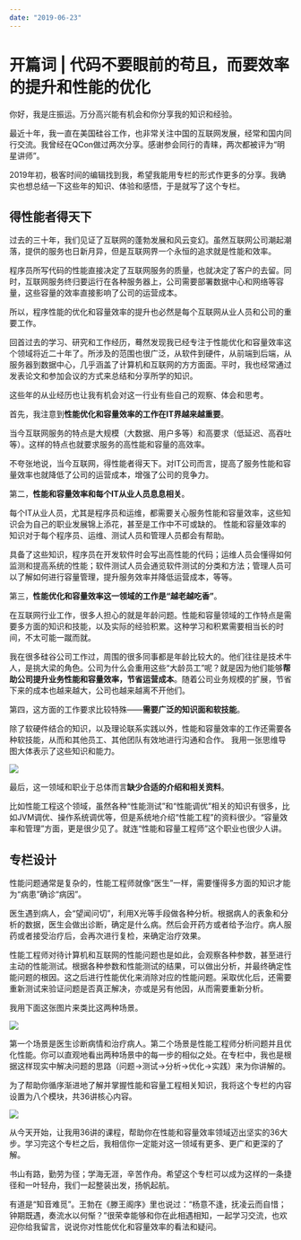 ```yaml
---
date: "2019-06-23"
---  
```

      
# 开篇词 | 代码不要眼前的苟且，而要效率的提升和性能的优化
你好，我是庄振运。万分高兴能有机会和你分享我的知识和经验。

最近十年，我一直在美国硅谷工作，也非常关注中国的互联网发展，经常和国内同行交流。我曾经在QCon做过两次分享。感谢参会同行的青睐，两次都被评为“明星讲师”。

2019年初，极客时间的编辑找到我，希望我能用专栏的形式作更多的分享。我确实也想总结一下这些年的知识、体验和感悟，于是就写了这个专栏。

## 得性能者得天下

过去的三十年，我们见证了互联网的蓬勃发展和风云变幻。虽然互联网公司潮起潮落，提供的服务也日新月异，但是互联网界一个永恒的追求就是性能和效率。

程序员所写代码的性能直接决定了互联网服务的质量，也就决定了客户的去留。同时，互联网服务终归要运行在各种服务器上，公司需要部署数据中心和网络等容量，这些容量的效率直接影响了公司的运营成本。

所以，程序性能的优化和容量效率的提升也必然是每个互联网从业人员和公司的重要工作。

回首过去的学习、研究和工作经历，蓦然发现我已经专注于性能优化和容量效率这个领域将近二十年了。所涉及的范围也很广泛，从软件到硬件，从前端到后端，从服务器到数据中心，几乎涵盖了计算机和互联网的方方面面。平时，我也经常通过发表论文和参加会议的方式来总结和分享所学的知识。

<!-- [[[read_end]]] -->

这些年的从业经历也让我有机会对这一行业有些自己的观察、体会和思考。

首先，我注意到**性能优化和容量效率的工作在IT界越来越重要**。

当今互联网服务的特点是大规模（大数据、用户多等）和高要求（低延迟、高吞吐等）。这样的特点也就要求服务的高性能和容量的高效率。

不夸张地说，当今互联网，得性能者得天下。对IT公司而言，提高了服务性能和容量效率也就降低了公司的运营成本，增强了公司的竞争力。

第二，**性能和容量效率和每个IT从业人员息息相关**。

每个IT从业人员，尤其是程序员和运维，都需要关心服务性能和容量效率，这些知识会为自己的职业发展锦上添花，甚至是工作中不可或缺的。 性能和容量效率的知识对于每个程序员、运维、测试人员和管理人员都会有帮助。

具备了这些知识，程序员在开发软件时会写出高性能的代码；运维人员会懂得如何监测和提高系统的性能；软件测试人员会通览软件测试的分类和方法；管理人员可以了解如何进行容量管理，提升服务效率并降低运营成本，等等。

第三，**性能优化和容量效率这一领域的工作是“越老越吃香”**。

在互联网行业工作，很多人担心的就是年龄问题。性能和容量领域的工作特点是需要多方面的知识和技能，以及实际的经验积累。这种学习和积累需要相当长的时间，不太可能一蹴而就。

我在很多硅谷公司工作过，周围的很多同事都是年龄比较大的。他们往往是技术牛人，是挑大梁的角色。公司为什么会重用这些“大龄员工”呢？就是因为他们能够**帮助公司提升业务性能和容量效率，节省运营成本**。随着公司业务规模的扩展，节省下来的成本也越来越大，公司也越来越离不开他们。

第四，这方面的工作要求比较特殊——**需要广泛的知识面和软技能**。

除了软硬件结合的知识，以及理论联系实践以外，性能和容量效率的工作还需要各种软技能，从而和其他员工、其他团队有效地进行沟通和合作。 我用一张思维导图大体表示了这些知识和能力。

![](./httpsstatic001geekbangorgresourceimage5b825b7c188f0af59eaf8baaa0a40ac39d82.jpg)

最后，这一领域和职业于总体而言**缺少合适的介绍和相关资料**。

比如性能工程这个领域，虽然各种“性能测试”和“性能调优”相关的知识有很多，比如JVM调优、操作系统调优等，但是系统地介绍“性能工程”的资料很少。“容量效率和管理”方面，更是很少见了。就连“性能和容量工程师”这个职业也很少人讲。

## 专栏设计

性能问题通常是复杂的，性能工程师就像“医生”一样，需要懂得多方面的知识才能为“病患”确诊“病因”。

医生遇到病人，会“望闻问切”，利用X光等手段做各种分析。根据病人的表象和分析的数据，医生会做出诊断，确定是什么病。然后会开药方或者给予治疗。病人服药或者接受治疗后，会再次进行复检，来确定治疗效果。

性能工程师对待计算机和互联网的性能问题也是如此，会观察各种参数，甚至进行主动的性能测试。根据各种参数和性能测试的结果，可以做出分析，并最终确定性能问题的根因。这之后进行性能优化来消除对应的性能问题。采取优化后，还需要重新测试来验证问题是否真正解决，亦或是另有他因，从而需要重新分析。

我用下面这张图片来类比这两种场景。

![](./httpsstatic001geekbangorgresourceimage7b7d7bf7a098b73b828116b827c3c3be077d.png)

第一个场景是医生诊断病情和治疗病人。第二个场景是性能工程师分析问题并且优化性能。你可以直观地看出两种场景中的每一步的相似之处。在专栏中，我也是根据这样现实中解决问题的思路（问题→测试→分析→优化→实践）来为你讲解的。

为了帮助你循序渐进地了解并掌握性能和容量工程相关知识，我将这个专栏的内容设置为八个模块，共36讲核心内容。

![](./httpsstatic001geekbangorgresourceimage7c207cbf4ecd78ec818ca31ecf5b6d330820.jpg)

从今天开始，让我用36讲的课程，帮助你在性能和容量效率领域迈出坚实的36大步。学习完这个专栏之后，我相信你一定能对这一领域有更多、更广和更深的了解。

书山有路，勤劳为径；学海无涯，辛苦作舟。希望这个专栏可以成为这样的一条捷径和一叶轻舟，我们一起整装出发，扬帆起航。

有道是“知音难觅”。王勃在《滕王阁序》里也说过：“杨意不逢，抚凌云而自惜；钟期既遇，奏流水以何惭？”很荣幸能够和你在此相遇相知，一起学习交流，也欢迎你给我留言，说说你对性能优化和容量效率的看法和疑问。